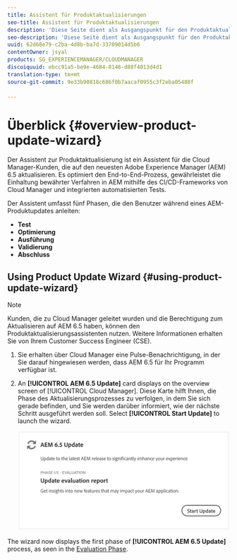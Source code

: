 ```yaml
---
title: Assistent für Produktaktualisierungen
seo-title: Assistent für Produktaktualisierungen
description: 'Diese Seite dient als Ausgangspunkt für den Produktaktualisierungsassistenten. '
seo-description: 'Diese Seite dient als Ausgangspunkt für den Produktaktualisierungsassistenten. '
uuid: 62d68e79-c2ba-4d8b-ba7d-33709014d5b6
contentOwner: jsyal
products: SG_EXPERIENCEMANAGER/CLOUDMANAGER
discoiquuid: ebcc91a5-be9e-4684-8146-d88f4013d4d1
translation-type: tm+mt
source-git-commit: 9e33b90818c686f0b7aacaf0955c3f2eba05488f

---
```



# Überblick {#overview-product-update-wizard}

Der Assistent zur Produktaktualisierung ist ein Assistent für die Cloud Manager-Kunden, die auf den neuesten Adobe Experience Manager (AEM) 6.5 aktualisieren. Es optimiert den End-to-End-Prozess, gewährleistet die Einhaltung bewährter Verfahren in AEM mithilfe des CI/CD-Frameworks von Cloud Manager und integrierten automatisierten Tests.

Der Assistent umfasst fünf Phasen, die den Benutzer während eines AEM-Produktupdates anleiten:

* **Test**
* **Optimierung**
* **Ausführung**
* **Validierung**
* **Abschluss**


## Using Product Update Wizard {#using-product-update-wizard}

>[!NOTE]
>Kunden, die zu Cloud Manager geleitet wurden und die Berechtigung zum Aktualisieren auf AEM 6.5 haben, können den Produktaktualisierungsassistenten nutzen. Weitere Informationen erhalten Sie von Ihrem Customer Success Engineer (CSE).

1. Sie erhalten über Cloud Manager eine Pulse-Benachrichtigung, in der Sie darauf hingewiesen werden, dass AEM 6.5 für Ihr Programm verfügbar ist.

1. An **[!UICONTROL AEM 6.5 Update]** card displays on the overview screen of [!UICONTROL Cloud Manager]. Diese Karte hilft Ihnen, die Phase des Aktualisierungsprozesses zu verfolgen, in dem Sie sich gerade befinden, und Sie werden darüber informiert, wie der nächste Schritt ausgeführt werden soll. Select **[!UICONTROL Start Update]** to launch the wizard.

   ![](assets/Start-Update.png)

The wizard now displays the first phase of **[!UICONTROL AEM 6.5 Update]** process, as seen in the [Evaluation Phase](evaluation.md).

